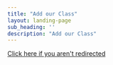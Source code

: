 ```yaml
---
title: "Add our Class"
layout: landing-page
sub_heading: ''
description: "Add our Class"
---
```


<script>location = "https://classes.berkeley.edu/search/class/%22Transportation%20Competition%20Team%22?retain-filters=1"</script>

<a href="https://classes.berkeley.edu/search/class/%22Transportation%20Competition%20Team%22?retain-filters=1">Click here if you aren't redirected</a>
